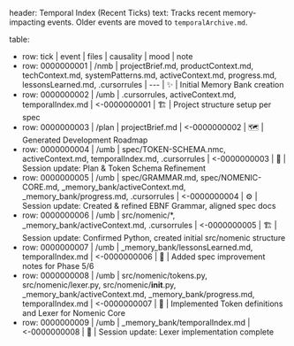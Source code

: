 header: Temporal Index (Recent Ticks)
  text: Tracks recent memory-impacting events. Older events are moved to `temporalArchive.md`.

table:
  - row: tick | event | files | causality | mood | note
  - row: 0000000001 | /nmb | projectBrief.md, productContext.md, techContext.md, systemPatterns.md, activeContext.md, progress.md, lessonsLearned.md, .cursorrules | --- | ✨ | Initial Memory Bank creation
  - row: 0000000002 | /umb | .cursorrules, activeContext.md, temporalIndex.md | <-0000000001 | 🏗️ | Project structure setup per spec
  - row: 0000000003 | /plan | projectBrief.md | <-0000000002 | 🗺️ | Generated Development Roadmap
  - row: 0000000004 | /umb | spec/TOKEN-SCHEMA.nmc, activeContext.md, temporalIndex.md, .cursorrules | <-0000000003 | 💾 | Session update: Plan & Token Schema Refinement 
  - row: 0000000005 | /umb | spec/GRAMMAR.md, spec/NOMENIC-CORE.md, _memory_bank/activeContext.md, _memory_bank/progress.md, .cursorrules | <-0000000004 | ⚙️ | Session update: Created & refined EBNF Grammar, aligned spec docs 
  - row: 0000000006 | /umb | src/nomenic/*, _memory_bank/activeContext.md, .cursorrules | <-0000000005 | 🏗️ | Session update: Confirmed Python, created initial src/nomenic structure
  - row: 0000000007 | /umb | _memory_bank/lessonsLearned.md, temporalIndex.md | <-0000000006 | 📝 | Added spec improvement notes for Phase 5/6
  - row: 0000000008 | /umb | src/nomenic/tokens.py, src/nomenic/lexer.py, src/nomenic/__init__.py, _memory_bank/activeContext.md, _memory_bank/progress.md, temporalIndex.md | <-0000000007 | 🧩 | Implemented Token definitions and Lexer for Nomenic Core
  - row: 0000000009 | /umb | _memory_bank/temporalIndex.md | <-0000000008 | 💾 | Session update: Lexer implementation complete